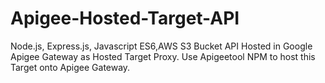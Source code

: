 # Apigee-Hosted-Target-API
Node.js, Express.js, Javascript ES6,AWS S3 Bucket API Hosted in Google Apigee Gateway as Hosted Target Proxy. Use Apigeetool NPM to host this Target onto Apigee Gateway.

